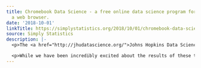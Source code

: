 ```yaml
---
title: Chromebook Data Science - a free online data science program for anyone with
  a web browser.
date: '2018-10-01'
linkTitle: https://simplystatistics.org/2018/10/01/chromebook-data-science-an-online-data-science-program-for-anyone-with-a-web-browser/
source: Simply Statistics
description: |-
  <p>The <a href="http://jhudatascience.org/">Johns Hopkins Data Science Lab</a> has been teaching massive online open courses for more than 5 years now. During that time we&rsquo;ve reached more than 5 million learners who want to break into the <a href="https://www.glassdoor.com/List/Best-Jobs-in-America-LST_KQ0,20.htm">number one rated job in America</a>.</p>

  <p>While we have been incredibly excited about the results of these training programs, we&rsquo;ve also learned over the last 5+ years t
---
```

